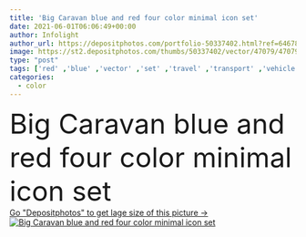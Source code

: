 ```yaml
---
title: 'Big Caravan blue and red four color minimal icon set'
date: 2021-06-01T06:06:49+00:00
author: Infolight
author_url: https://depositphotos.com/portfolio-50337402.html?ref=64678756
image: https://st2.depositphotos.com/thumbs/50337402/vector/47079/470797674/api_thumb_450.jpg?forcejpeg=true
type: "post"
tags: ['red' ,'blue' ,'vector' ,'set' ,'travel' ,'transport' ,'vehicle' ,'icon' ,'flat' ,'tourism' ,'trip' ,'logo' ,'vehicles' ,'minimal' ,'eps' ,'premium' ]
categories: 
  - color
---
```

<div aling="center">
            <font size="60"> Big Caravan blue and red four color minimal icon set</font>   
</div>
<div>
    <a href='https://st2.depositphotos.com/thumbs/50337402/vector/47079/470797674/api_thumb_450.jpg?forcejpeg=true?ref=64678756' target=_blank > Go "Depositphotos" to get lage size of this picture ->
        <img href='https://st2.depositphotos.com/thumbs/50337402/vector/47079/470797674/api_thumb_450.jpg?forcejpeg=true?ref=64678756' src='https://st2.depositphotos.com/50337402/47079/v/950/depositphotos_470797674-stock-illustration-big-caravan-blue-red-four.jpg?forcejpeg=true' alt='Big Caravan blue and red four color minimal icon set' >
    </a>
</div>
